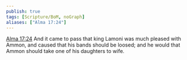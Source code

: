 ```yaml
---
publish: true
tags: [Scripture/BoM, noGraph]
aliases: ["Alma 17:24"]
---
```

[Alma 17:24](https://churchofjesuschrist.org/study/scriptures/bofm/alma/17?lang=eng&id=p24#p24) And it came to pass that king Lamoni was much pleased with Ammon, and caused that his bands should be loosed; and he would that Ammon should take one of his daughters to wife.
